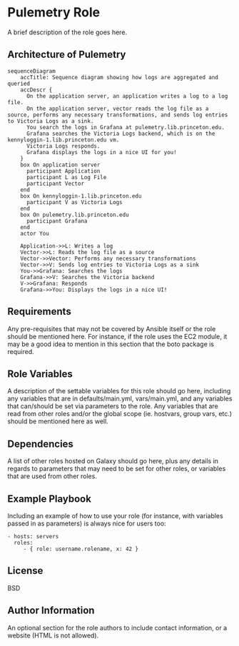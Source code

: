 Pulemetry Role
==============

A brief description of the role goes here.

Architecture of Pulemetry
-------------------------

```mermaid
sequenceDiagram
    accTitle: Sequence diagram showing how logs are aggregated and queried
    accDescr {
      On the application server, an application writes a log to a log file.
      On the application server, vector reads the log file as a source, performs any necessary transformations, and sends log entries to Victoria Logs as a sink.
      You search the logs in Grafana at pulemetry.lib.princeton.edu.
      Grafana searches the Victoria Logs backend, which is on the kennyloggin-1.lib.princeton.edu vm.
      Victoria Logs responds.
      Grafana displays the logs in a nice UI for you!
    }
    box On application server
      participant Application
      participant L as Log File
      participant Vector
    end
    box On kennyloggin-1.lib.princeton.edu
      participant V as Victoria Logs
    end
    box On pulemetry.lib.princeton.edu
      participant Grafana
    end
    actor You

    Application->>L: Writes a log
    Vector->>L: Reads the log file as a source
    Vector->>Vector: Performs any necessary transformations
    Vector->>V: Sends log entries to Victoria Logs as a sink
    You->>Grafana: Searches the logs
    Grafana->>V: Searches the Victoria backend
    V->>Grafana: Responds
    Grafana->>You: Displays the logs in a nice UI!
```

Requirements
------------

Any pre-requisites that may not be covered by Ansible itself or the role should be mentioned here. For instance, if the role uses the EC2 module, it may be a good idea to mention in this section that the boto package is required.

Role Variables
--------------

A description of the settable variables for this role should go here, including any variables that are in defaults/main.yml, vars/main.yml, and any variables that can/should be set via parameters to the role. Any variables that are read from other roles and/or the global scope (ie. hostvars, group vars, etc.) should be mentioned here as well.

Dependencies
------------

A list of other roles hosted on Galaxy should go here, plus any details in regards to parameters that may need to be set for other roles, or variables that are used from other roles.

Example Playbook
----------------

Including an example of how to use your role (for instance, with variables passed in as parameters) is always nice for users too:

    - hosts: servers
      roles:
         - { role: username.rolename, x: 42 }

License
-------

BSD

Author Information
------------------

An optional section for the role authors to include contact information, or a website (HTML is not allowed).
